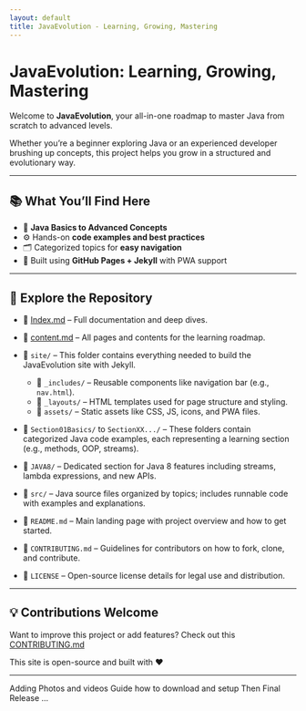 ```yaml
---
layout: default
title: JavaEvolution - Learning, Growing, Mastering
---
```


# JavaEvolution: Learning, Growing, Mastering

Welcome to **JavaEvolution**, your all-in-one roadmap to master Java from scratch to advanced levels.

Whether you’re a beginner exploring Java or an experienced developer brushing up concepts, this project helps you grow in a structured and evolutionary way.

---

## 📚 What You’ll Find Here

- 🧠 **Java Basics to Advanced Concepts**
- ⚙️ Hands-on **code examples and best practices**
- 🗂 Categorized topics for **easy navigation**
- 🧱 Built using **GitHub Pages + Jekyll** with PWA support

---

## 🔗 Explore the Repository

- 📘 [Index.md](./index.md) – Full documentation and deep dives.
- 📄 [content.md](./content.md) – All pages and contents for the learning roadmap.
- 📁 `site/` – This folder contains everything needed to build the JavaEvolution site with Jekyll.
    - 📂 `_includes/` – Reusable components like navigation bar (e.g., `nav.html`).
    - 📂 `_layouts/` – HTML templates used for page structure and styling.
    - 📂 `assets/` – Static assets like CSS, JS, icons, and PWA files.

- 📁 `Section01Basics/` to `SectionXX.../` – These folders contain categorized Java code examples, each representing a learning section (e.g., methods, OOP, streams).
- 📁 `JAVA8/` – Dedicated section for Java 8 features including streams, lambda expressions, and new APIs.
- 📁 `src/` – Java source files organized by topics; includes runnable code with examples and explanations.
- 📄 `README.md` – Main landing page with project overview and how to get started.
- 📄 `CONTRIBUTING.md` – Guidelines for contributors on how to fork, clone, and contribute.
- 📄 `LICENSE` – Open-source license details for legal use and distribution.

---

## 💡 Contributions Welcome

Want to improve this project or add features? Check out this [CONTRIBUTING.md](./CONTRIBUTING.md)

This site is open-source and built with ❤️

---

Adding Photos and videos Guide how to download and setup Then Final Release ...